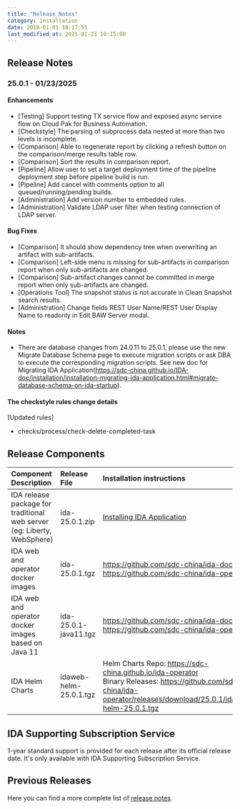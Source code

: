 ```yaml
---
title: "Release Notes"
category: installation
date: 2018-01-01 10:17:55
last_modified_at: 2025-01-23 16:15:00
---
```


## Release Notes

### 25.0.1 - 01/23/2025

#### Enhancements
- [Testing] Support testing TX service flow and exposed async service flow on Cloud Pak for Business Automation.
- [Checkstyle] The parsing of subprocess data nested at more than two levels is incomplete.
- [Comparison] Able to regenerate report by clicking a refresh button on the comparison/merge results table row.
- [Comparison] Sort the results in comparison report.
- [Pipeline] Allow user to set a target deployment time of the pipeline deployment step before pipeline build is run.
- [Pipeline] Add cancel with comments option to all queued/running/pending builds.
- [Administration] Add version number to embedded rules.
- [Administration] Validate LDAP user filter when testing connection of LDAP server.

#### Bug Fixes
- [Comparison] It should show dependency tree when overwriting an artifact with sub-artifacts.
- [Comparison] Left-side menu is missing for sub-artifacts in comparison report when only sub-artifacts are changed.
- [Comparison] Sub-artifact changes cannot be committed in merge report when only sub-artifacts are changed.
- [Operations Tool] The snapshot status is not accurate in Clean Snapshot search results.
- [Administration] Change fields REST User Name/REST User Display Name to readonly in Edit BAW Server modal.

#### Notes
- There are database changes from 24.0.11 to 25.0.1, please use the new Migrate Database Schema page to execute migration scripts or ask DBA to execute the corresponding migration scripts. See new doc for Migrating IDA Application(https://sdc-china.github.io/IDA-doc/installation/installation-migrating-ida-application.html#migrate-database-schema-on-ida-startup).

#### The checkstyle rules change details
[Updated rules]
- checks/process/check-delete-completed-task


## Release Components

| Component Description	| Release File	| Installation instructions| 
|:----------------|:------------------------|:---------------|
| IDA release package for traditional web server (eg: Liberty, WebSphere)	| ida-25.0.1.zip | [Installing IDA Application](../installation/installation-installing-ida-application.html) |
| IDA web and operator docker images | ida-25.0.1.tgz	| <https://github.com/sdc-china/ida-docker> <br/> <https://github.com/sdc-china/ida-operator> |
| IDA web and operator docker images based on Java 11| ida-25.0.1-java11.tgz	| <https://github.com/sdc-china/ida-docker> <br/> <https://github.com/sdc-china/ida-operator> |
| IDA Helm Charts | idaweb-helm-25.0.1.tgz	| Helm Charts Repo: <https://sdc-china.github.io/ida-operator> <br/> Binary Releases: <https://github.com/sdc-china/ida-operator/releases/download/25.0.1/idaweb-helm-25.0.1.tgz> |

## IDA Supporting Subscription Service
1-year standard support is provided for each release after its official release date. It's only available with IDA Supporting Subscription Service.

## Previous Releases

Here you can find a more complete list of [release notes](../references/references-previous-release-notes.html).
